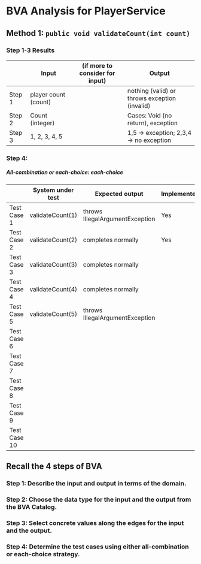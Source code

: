 # BVA Analysis for PlayerService

## Method 1: ```public void validateCount(int count)```

### Step 1-3 Results

|        | Input                | (if more to consider for input) | Output                                        |
|--------|----------------------|---------------------------------|-----------------------------------------------|
| Step 1 | player count (count) |                                 | nothing (valid) or throws exception (invalid) |
| Step 2 | Count (integer)      |                                 | Cases: Void (no return), exception            |
| Step 3 | 1, 2, 3, 4, 5        |                                 | 1,5 → exception; 2,3,4 → no exception         |

### Step 4:

##### All-combination or each-choice: each-choice

|              | System under test | Expected output                 | Implemented? |
|--------------|-------------------|---------------------------------|--------------|
| Test Case 1  | validateCount(1)  | throws IllegalArgumentException | Yes          |
| Test Case 2  | validateCount(2)  | completes normally              | Yes          |
| Test Case 3  | validateCount(3)  | completes normally              |              |
| Test Case 4  | validateCount(4)  | completes normally              |              |
| Test Case 5  | validateCount(5)  | throws IllegalArgumentException |              |
| Test Case 6  |                   |                                 |              |
| Test Case 7  |                   |                                 |              |
| Test Case 8  |                   |                                 |              |
| Test Case 9  |                   |                                 |              |
| Test Case 10 |                   |                                 |              |

## Recall the 4 steps of BVA

### Step 1: Describe the input and output in terms of the domain.

### Step 2: Choose the data type for the input and the output from the BVA Catalog.

### Step 3: Select concrete values along the edges for the input and the output.

### Step 4: Determine the test cases using either all-combination or each-choice strategy.
